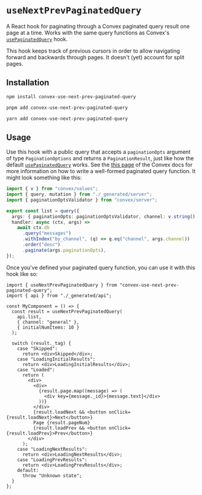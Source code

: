 # `useNextPrevPaginatedQuery`

A React hook for paginating through a Convex paginated query result one page at a time. Works with the same query functions as Convex's [`usePaginatedQuery`](https://docs.convex.dev/api/modules/react#usepaginatedquery) hook.

This hook keeps track of previous cursors in order to allow navigating forward and backwards through pages. It doesn't (yet) account for split pages.

## Installation

```bash
npm install convex-use-next-prev-paginated-query
```

```bash
pnpm add convex-use-next-prev-paginated-query
```

```bash
yarn add convex-use-next-prev-paginated-query
```

## Usage

Use this hook with a public query that accepts a `paginationOpts` argument of type `PaginationOptions` and returns a `PaginationResult`, just like how the default [`usePaginatedQuery`](https://docs.convex.dev/api/modules/react#usepaginatedquery) works. See the [this page](https://docs.convex.dev/database/pagination#writing-paginated-query-functions) of the Convex docs for more information on how to write a well-formed paginated query function. It might look something like this:

```ts
import { v } from "convex/values";
import { query, mutation } from "./_generated/server";
import { paginationOptsValidator } from "convex/server";

export const list = query({
  args: { paginationOpts: paginationOptsValidator, channel: v.string() },
  handler: async (ctx, args) =>
    await ctx.db
      .query("messages")
      .withIndex("by_channel", (q) => q.eq("channel", args.channel))
      .order("desc")
      .paginate(args.paginationOpts),
});
```

Once you've defined your paginated query function, you can use it with this hook like so:

```tsx
import { useNextPrevPaginatedQuery } from "convex-use-next-prev-paginated-query";
import { api } from "./_generated/api";

const MyComponent = () => {
  const result = useNextPrevPaginatedQuery(
    api.list,
    { channel: "general" },
    { initialNumItems: 10 }
  );

  switch (result._tag) {
    case "Skipped":
      return <div>Skipped</div>;
    case "LoadingInitialResults":
      return <div>LoadingInitialResults</div>;
    case "Loaded":
      return (
        <div>
          <div>
            {result.page.map((message) => (
              <div key={message._id}>{message.text}</div>
            ))}
          </div>
          {result.loadNext && <button onClick={result.loadNext}>Next</button>}
          Page {result.pageNum}
          {result.loadPrev && <button onClick={result.loadPrev}>Prev</button>}
        </div>
      );
    case "LoadingNextResults":
      return <div>LoadingNextResults</div>;
    case "LoadingPrevResults":
      return <div>LoadingPrevResults</div>;
    default:
      throw "Unknown state";
  }
};
```
